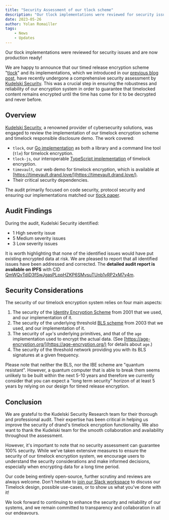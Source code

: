 ```yaml
---
title: "Security Assessment of our tlock scheme"
description: "Our tlock implementations were reviewed for security issues and are now production ready!"
date: 2023-05-26
author: Yolan Romailler
tags:
    - News
    - Updates
---
```

Our tlock implementations were reviewed for security issues and are now production ready!
<!-- truncate -->

We are happy to announce that our timed release encryption scheme "[tlock](https://eprint.iacr.org/2023/189)" and its implementations, which we introduced in our [previous blog post](/blog/2023-03-28-timelock-on-fastnet.md), have recently undergone a comprehensive security assessment by [Kudelski Security](https://kudelskisecurity.com). This was a crucial step in ensuring the robustness and reliability of our encryption system in order to guarantee that timelocked content remains encrypted until the time has come for it to be decrypted and never before.

## Overview

[Kudelski Security](https://research.kudelskisecurity.com/2023/05/23/audit-of-protocol-labs-timelock-encryption/), a renowned provider of cybersecurity solutions, was engaged to review the implementation of our timelock encryption scheme and timelock responsible disclosure demo. The work covered:

- `tlock`, our [Go implementation](https://github.com/drand/tlock/) as both a library and a command line tool (`tle`) for timelock encryption.
- `tlock-js`, our interoperable [TypeScript implementation](https://github.com/drand/tlock-js/) of timelock encryption.
- `timevault`, our web demo for timelock encryption, which is available at [https://timevault.drand.love/](https://timevault.drand.love/).
- Their critical security dependencies.

The audit primarily focused on code security, protocol security and ensuring our implementations matched our [tlock paper](https://eprint.iacr.org/2023/189).

## Audit Findings

During the audit, Kudelski Security identified:

- 1 High severity issue
- 5 Medium severity issues
- 3 Low severity issues

It is worth highlighting that none of the identified issues would have put existing encrypted data at risk. We are pleased to report that all identified issues have been addressed and corrected. The **detailed audit report is available on IPFS** with CID [QmWQvTdiD3fSwJgasPLppHZKP6SMvsuTUnb1vRP2xM7y4m](https://ipfs.io/ipfs/QmWQvTdiD3fSwJgasPLppHZKP6SMvsuTUnb1vRP2xM7y4m).

## Security Considerations

The security of our timelock encryption system relies on four main aspects:

1. The security of the [Identity Encryption Scheme](https://en.wikipedia.org/wiki/Boneh%E2%80%93Franklin_scheme) from 2001 that we used, and our implementation of it.
2. The security of the underlying threshold [BLS scheme](https://en.wikipedia.org/wiki/BLS_digital_signature) from 2003 that we used, and our implementation of it.
3. The security of `age`'s underlying primitives, and that of the `age` implementation used to encrypt the actual data. (See [https://age-encryption.org/](https://age-encryption.org/) for details about `age`.)
4. The security of the threshold network providing you with its BLS signatures at a given frequency.

Please note that neither the BLS, nor the IBE scheme are "quantum resistant". However, a quantum computer that is able to break them seems unlikely to be built within the next 5-10 years and therefore we currently consider that you can expect a "long term security" horizon of at least 5 years by relying on our design for timed release encryption.

## Conclusion

We are grateful to the Kudelski Security Research team for their thorough and professional audit. Their expertise has been critical in helping us improve the security of drand's timelock encryption functionality. We also want to thank the Kudelski team for the smooth collaboration and availability throughout the assessment.

However, it's important to note that no security assessment can guarantee 100% security. While we've taken extensive measures to ensure the security of our timelock encryption system, we encourage users to understand the security considerations and make informed decisions, especially when encrypting data for a long time period.

Our code being entirely open-source, further scrutiny and reviews are always welcome. Don't hesitate to [join our Slack workspace](https://join.slack.com/t/drandworkspace/shared_invite/zt-19u4rf6if-bf7lxIvF2zYn4~TrBwfkiA) to discuss our Timelock design, possible use-cases, or to show us what you've done with it!

We look forward to continuing to enhance the security and reliability of our systems, and we remain committed to transparency and collaboration in all our endeavours.
